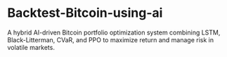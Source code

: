# Backtest-Bitcoin-using-ai
A hybrid AI-driven Bitcoin portfolio optimization system combining LSTM, Black-Litterman, CVaR, and PPO to maximize return and manage risk in volatile markets.
